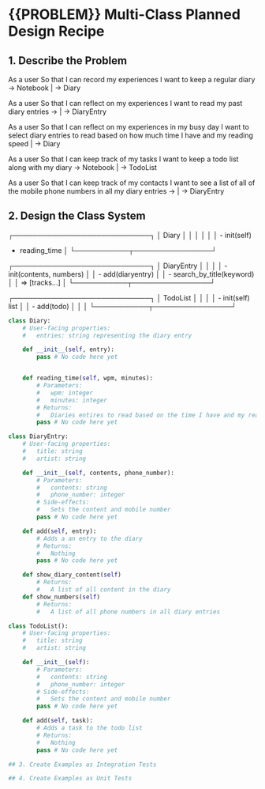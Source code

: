 # {{PROBLEM}} Multi-Class Planned Design Recipe

## 1. Describe the Problem

As a user
So that I can record my experiences
I want to keep a regular diary -> Notebook | -> Diary

As a user
So that I can reflect on my experiences
I want to read my past diary entries -> | -> DiaryEntry

As a user
So that I can reflect on my experiences in my busy day
I want to select diary entries to read based on how much time I have and my reading speed | -> Diary

As a user
So that I can keep track of my tasks
I want to keep a todo list along with my diary -> Notebook | -> TodoList

As a user
So that I can keep track of my contacts
I want to see a list of all of the mobile phone numbers in all my diary entries -> | -> DiaryEntry



## 2. Design the Class System

┌────────────────────────────┐
│ Diary                      │
│                            │
│                            │
│ - init(self)
- reading_time                   │
└───────────┬────────────────┘

┌────────────────────────────┐
│ DiaryEntry                      │
│                            │
│ - init(contents, numbers)                │
│ - add(diaryentry)               │
│ - search_by_title(keyword) │
│   => [tracks...]           │
└───────────┬────────────────┘

┌────────────────────────────┐
│ TodoList                     │
│                            │
│ - init(self)
    list                 │
│ - add(todo)               │
│          │
└───────────┬────────────────┘

```python
class Diary:
    # User-facing properties:
    #   entries: string representing the diary entry

    def __init__(self, entry):
        pass # No code here yet


    def reading_time(self, wpm, minutes):
        # Parameters:
        #   wpm: integer
        #   minutes: integer
        # Returns:
        #   Diaries entires to read based on the time I have and my reading speed
        pass # No code here yet

class DiaryEntry:
    # User-facing properties:
    #   title: string
    #   artist: string

    def __init__(self, contents, phone_number):
        # Parameters:
        #   contents: string
        #   phone_number: integer
        # Side-effects:
        #   Sets the content and mobile number
        pass # No code here yet

    def add(self, entry):
        # Adds a an entry to the diary 
        # Returns:
        #   Nothing
        pass # No code here yet

    def show_diary_content(self)
        # Returns:
        #   A list of all content in the diary
    def show_numbers(self)
        # Returns:
        #   A list of all phone numbers in all diary entries

class TodoList():
    # User-facing properties:
    #   title: string
    #   artist: string

    def __init__(self):
        # Parameters:
        #   contents: string
        #   phone_number: integer
        # Side-effects:
        #   Sets the content and mobile number
        pass # No code here yet

    def add(self, task):
        # Adds a task to the todo list 
        # Returns:
        #   Nothing
        pass # No code here yet

## 3. Create Examples as Integration Tests

## 4. Create Examples as Unit Tests